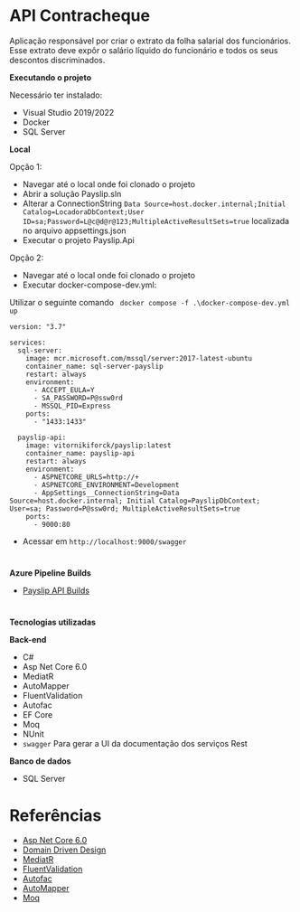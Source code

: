 # API Contracheque

Aplicação responsável por criar o extrato da folha salarial dos funcionários. Esse
extrato deve expôr o salário líquido do funcionário e todos os seus descontos
discriminados.

**Executando o projeto**

Necessário ter instalado:

- Visual Studio 2019/2022
- Docker
- SQL Server

**Local**

Opção 1:
- Navegar até o local onde foi clonado o projeto
- Abrir a solução Payslip.sln
- Alterar a ConnectionString `Data Source=host.docker.internal;Initial Catalog=LocadoraDbContext;User ID=sa;Password=L@c@d@r@123;MultipleActiveResultSets=true` localizada no arquivo appsettings.json
- Executar o projeto Payslip.Api

Opção 2:
- Navegar até o local onde foi clonado o projeto
- Executar docker-compose-dev.yml:

Utilizar o seguinte comando ``` docker compose -f .\docker-compose-dev.yml up```

```
version: "3.7"

services:
  sql-server:
    image: mcr.microsoft.com/mssql/server:2017-latest-ubuntu
    container_name: sql-server-payslip
    restart: always 
    environment:
      - ACCEPT_EULA=Y
      - SA_PASSWORD=P@ssw0rd
      - MSSQL_PID=Express
    ports:
      - "1433:1433"
      
  payslip-api:
    image: vitornikiforck/payslip:latest
    container_name: payslip-api
    restart: always
    environment:
      - ASPNETCORE_URLS=http://+
      - ASPNETCORE_ENVIRONMENT=Development
      - AppSettings__ConnectionString=Data Source=host.docker.internal; Initial Catalog=PayslipDbContext; User=sa; Password=P@ssw0rd; MultipleActiveResultSets=true
    ports:
      - 9000:80
```
- Acessar em ```http://localhost:9000/swagger```

#

**Azure Pipeline Builds**
- [Payslip API Builds](https://dev.azure.com/vitornikiforck/Payslip/_build)

#

**Tecnologias utilizadas**

**Back-end**
- C#
- Asp Net Core 6.0
- MediatR
- AutoMapper
- FluentValidation 
- Autofac
- EF Core
- Moq
- NUnit
- `swagger` Para gerar a UI da documentação dos serviços Rest

**Banco de dados**
 - SQL Server


# Referências 
- [Asp Net Core 6.0](https://docs.microsoft.com/en-us/aspnet/core/release-notes/aspnetcore-6.0?view=aspnetcore-6.0)
- [Domain Driven Design](https://martinfowler.com/tags/domain%20driven%20design.html)
- [MediatR](https://github.com/jbogard/MediatR/wiki)
- [FluentValidation](https://fluentvalidation.net/)
- [Autofac](https://autofac.readthedocs.io/en/latest/integration/aspnetcore.html)
- [AutoMapper](https://docs.automapper.org/en/latest/)
- [Moq](https://documentation.help/Moq/)




 
